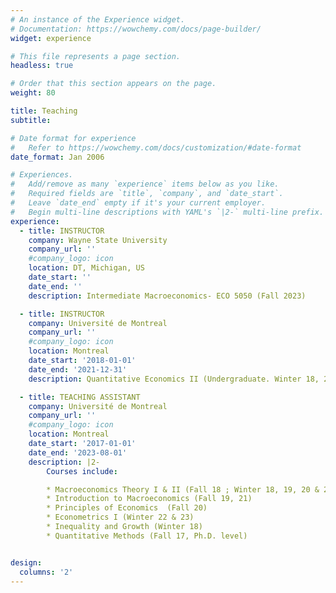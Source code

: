 ```yaml
---
# An instance of the Experience widget.
# Documentation: https://wowchemy.com/docs/page-builder/
widget: experience

# This file represents a page section.
headless: true

# Order that this section appears on the page.
weight: 80

title: Teaching
subtitle:

# Date format for experience
#   Refer to https://wowchemy.com/docs/customization/#date-format
date_format: Jan 2006

# Experiences.
#   Add/remove as many `experience` items below as you like.
#   Required fields are `title`, `company`, and `date_start`.
#   Leave `date_end` empty if it's your current employer.
#   Begin multi-line descriptions with YAML's `|2-` multi-line prefix.
experience:
  - title: INSTRUCTOR
    company: Wayne State University
    company_url: ''
    #company_logo: icon
    location: DT, Michigan, US
    date_start: ''
    date_end: ''
    description: Intermediate Macroeconomics- ECO 5050 (Fall 2023)

  - title: INSTRUCTOR
    company: Université de Montreal
    company_url: ''
    #company_logo: icon
    location: Montreal
    date_start: '2018-01-01'
    date_end: '2021-12-31'
    description: Quantitative Economics II (Undergraduate. Winter 18, 20 & 21 ; Fall 19 & 20)

  - title: TEACHING ASSISTANT
    company: Université de Montreal
    company_url: ''
    #company_logo: icon
    location: Montreal
    date_start: '2017-01-01'
    date_end: '2023-08-01'
    description: |2-
        Courses include:

        * Macroeconomics Theory I & II (Fall 18 ; Winter 18, 19, 20 & 22)
        * Introduction to Macroeconomics (Fall 19, 21)
        * Principles of Economics  (Fall 20)
        * Econometrics I (Winter 22 & 23)
        * Inequality and Growth (Winter 18)
        * Quantitative Methods (Fall 17, Ph.D. level)


design:
  columns: '2'
---
```

